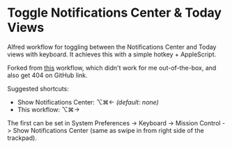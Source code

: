 # Toggle Notifications Center & Today Views
Alfred workflow for toggling between the Notifications Center and Today views with keyboard. It achieves this with a simple hotkey + AppleScript.

Forked from [this](https://www.packal.org/workflow/toggle-today-and-notification-center-views) workflow, which didn't work for me out-of-the-box, and also get 404 on GitHub link.

Suggested shortcuts:

* Show Notifications Center: ⌥⌘←   _(default: none)_
* This workflow: ⌥⌘→

The first can be set in System Preferences -> Keyboard -> Mission Control -> Show Notifications Center (same as swipe in from right side of the trackpad).
